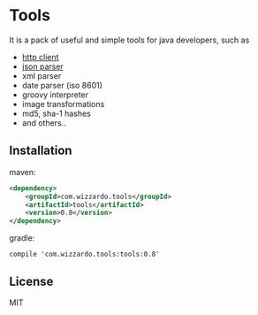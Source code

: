 Tools
=========

It is a pack of useful and simple tools for java developers, such as

  - [http client]
  - [json parser]
  - xml parser
  - date parser (iso 8601)
  - groovy interpreter
  - image transformations
  - md5, sha-1 hashes
  - and others..


Installation
--------------
maven:
```xml
<dependency>
    <groupId>com.wizzardo.tools</groupId>
    <artifactId>tools</artifactId>
    <version>0.8</version>
</dependency>
```

gradle:
```
compile 'com.wizzardo.tools:tools:0.8'
```

License
----

MIT


[http client]:https://github.com/wizzardo/Tools/wiki/HttpClient
[json parser]:https://github.com/wizzardo/Tools/wiki/JsonTools